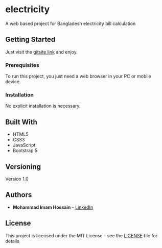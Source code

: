 # electricity

A web based project for Bangladesh electricity bill calculation

## Getting Started

Just visit the [gitsite link](https://devimam.github.io/electricity/) and enjoy.

### Prerequisites

To run this project, you just need a web browser in your PC or mobile device.

### Installation

No explicit installation is necessary.

## Built With

* HTML5
* CSS3
* JavaScript
* Bootstrap 5

## Versioning

Version 1.0

## Authors

* **Mohammad Imam Hossain** - [LinkedIn](https://www.linkedin.com/in/mohammad-imam/)

## License

This project is licensed under the MIT License - see the [LICENSE](LICENSE) file for details

